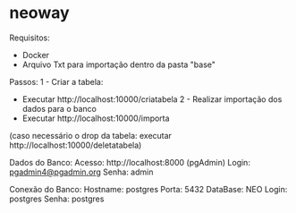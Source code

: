 # neoway

Requisitos:
- Docker
- Arquivo Txt para importação dentro da pasta "base"

Passos:
1 - Criar a tabela:
* Executar http://localhost:10000/criatabela
2 - Realizar importação dos dados para o banco
* Executar http://localhost:10000/importa

(caso necessário o drop da tabela: executar http://localhost:10000/deletatabela)

Dados do Banco:
Acesso: http://localhost:8000  (pgAdmin)
Login: pgadmin4@pgadmin.org
Senha: admin

Conexão do Banco:
Hostname: postgres
Porta: 5432
DataBase: NEO
Login: postgres
Senha: postgres






